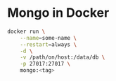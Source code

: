 # Mongo in Docker

```bash
docker run \
    --name=some-name \
    --restart=always \
    -d \
    -v /path/on/host:/data/db \
    -p 27017:27017 \
    mongo:<tag>
```
